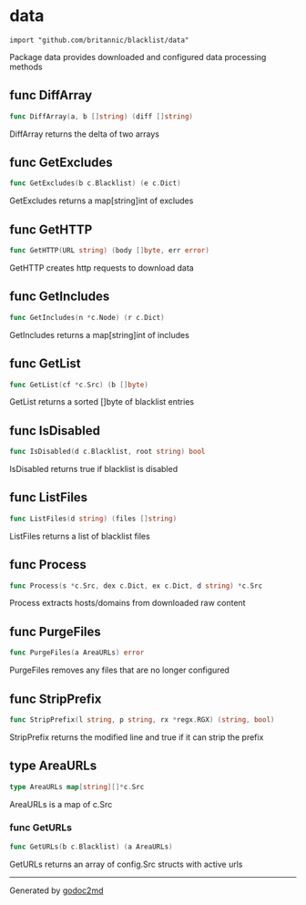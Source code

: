 
# data
    import "github.com/britannic/blacklist/data"

Package data provides downloaded and configured data processing methods






## func DiffArray
``` go
func DiffArray(a, b []string) (diff []string)
```
DiffArray returns the delta of two arrays


## func GetExcludes
``` go
func GetExcludes(b c.Blacklist) (e c.Dict)
```
GetExcludes returns a map[string]int of excludes


## func GetHTTP
``` go
func GetHTTP(URL string) (body []byte, err error)
```
GetHTTP creates http requests to download data


## func GetIncludes
``` go
func GetIncludes(n *c.Node) (r c.Dict)
```
GetIncludes returns a map[string]int of includes


## func GetList
``` go
func GetList(cf *c.Src) (b []byte)
```
GetList returns a sorted []byte of blacklist entries


## func IsDisabled
``` go
func IsDisabled(d c.Blacklist, root string) bool
```
IsDisabled returns true if blacklist is disabled


## func ListFiles
``` go
func ListFiles(d string) (files []string)
```
ListFiles returns a list of blacklist files


## func Process
``` go
func Process(s *c.Src, dex c.Dict, ex c.Dict, d string) *c.Src
```
Process extracts hosts/domains from downloaded raw content


## func PurgeFiles
``` go
func PurgeFiles(a AreaURLs) error
```
PurgeFiles removes any files that are no longer configured


## func StripPrefix
``` go
func StripPrefix(l string, p string, rx *regx.RGX) (string, bool)
```
StripPrefix returns the modified line and true if it can strip the prefix



## type AreaURLs
``` go
type AreaURLs map[string][]*c.Src
```
AreaURLs is a map of c.Src









### func GetURLs
``` go
func GetURLs(b c.Blacklist) (a AreaURLs)
```
GetURLs returns an array of config.Src structs with active urls










- - -
Generated by [godoc2md](http://godoc.org/github.com/davecheney/godoc2md)